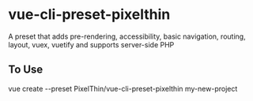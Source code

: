 # vue-cli-preset-pixelthin
A preset that adds pre-rendering, accessibility, basic navigation, routing, layout, vuex, vuetify and supports server-side PHP

## To Use
vue create --preset PixelThin/vue-cli-preset-pixelthin my-new-project
